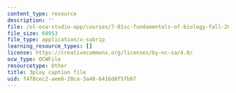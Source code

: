 ```yaml
---
content_type: resource
description: ''
file: /ol-ocw-studio-app/courses/7-01sc-fundamentals-of-biology-fall-2011/f4f8cec2aee620ca3a486416d8f5fb67_QTb6YsxMbBY.srt
file_size: 60953
file_type: application/x-subrip
learning_resource_types: []
license: https://creativecommons.org/licenses/by-nc-sa/4.0/
ocw_type: OCWFile
resourcetype: Other
title: 3play caption file
uid: f4f8cec2-aee6-20ca-3a48-6416d8f5fb67
---
```

